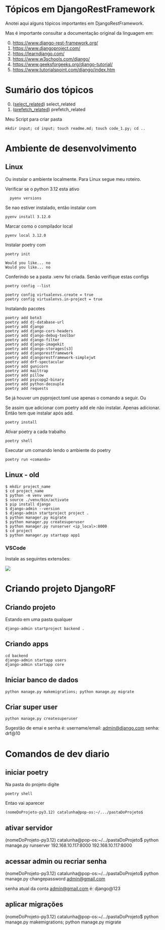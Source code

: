 # Tópicos em DjangoRestFramework

Anotei aqui alguns tópicos importantes em DjangoRestFramework.

Mas é importante consultar a documentação original da linguagem em:

0. https://www.django-rest-framework.org/
0. https://www.djangoproject.com/
0. https://learndjango.com/
0. https://www.w3schools.com/django/
0. https://www.geeksforgeeks.org/django-tutorial/
0. https://www.tutorialspoint.com/django/index.htm

# Sumário dos tópicos

0. ([select_related](select_related/readme.md)) select_related
0. ([prefetch_related](prefetch_related/readme.md)) prefetch_related

Meu Script para criar pasta
```
mkdir input; cd input; touch readme.md; touch code_1.py; cd ..
```

# Ambiente de desenvolvimento


## Linux
Ou instalar o ambiente localmente. Para Linux segue meu roteiro.

Verificar se o python 3.12 esta ativo
```
  pyenv versions
```

Se nao estiver instalado, então instalar com 

```
pyenv install 3.12.0
```

Marcar como o compilador local
```
pyenv local 3.12.0
```
Instalar poetry com 
```
poetry init

Would you like... no
Would you like... no
```
Conferindo se a pasta .venv foi criada. Senão verifique estas configs
```
poetry config --list

poetry config virtualenvs.create = true
poetry config virtualenvs.in-project = true
```

Instalando pacotes
```
poetry add boto3
poetry add dj-database-url
poetry add django
poetry add django-cors-headers
poetry add django-debug-toolbar
poetry add django-filter
poetry add django-imagekit
poetry add django-storages[s3]
poetry add djangorestframework
poetry add djangorestframework-simplejwt
poetry add drf-spectacular
poetry add gunicorn
poetry add mailtrap
poetry add pillow
poetry add psycopg2-binary
poetry add python-decouple
poetry add requests
```
Se já houver um pyproject.toml use apenas o comando a seguir. Ou

Se assim que adicionar com poetry add ele não instalar. Apenas adicionar. Então tem que instalar após add.
```
poetry install
```

Ativar poetry a cada trabalho
```
poetry shell
```

Executar um comando lendo o ambiente do poetry
```
poetry run <comando>
```



## Linux - old
```
$ mkdir project_name
$ cd project_name
$ python -m venv venv
$ source ./venv/bin/activate
$ pip install django
$ django-admin --version
$ django-admin startproject project .
$ python manager.py migrate
$ python manager.py createsuperuser
$ python manager.py runserver <ip_local>:8000
$ cd project
$ python manager.py startapp app1
```

### VSCode
Instale as seguintes extensões:

![](images/extensions.png)


# Criando projeto DjangoRF

## Criando projeto

Estando em uma pasta qualquer
```
django-admin startproject backend .
```
## Criando apps
```
cd backend
django-admin startapp users
django-admin startapp core
```

## Iniciar banco de dados

```
python manage.py makemigrations; python manage.py migrate
```

## Criar super user
```
python manage.py createsuperuser
```
Sugestão de emai e senha é:
username/email: admin@django.com
senha: drf@10

# Comandos de dev diario

## iniciar poetry
Na pasta do projeto digite
```
poetry shell
```
Entao vai aparecer
```
(nomeDoProjeto-py3.12) catalunha@pop-os:~/.../pastaDoProjeto$
```

## ativar servidor
(nomeDoProjeto-py3.12) catalunha@pop-os:~/.../pastaDoProjeto$
python manage.py runserver 192.168.10.117:8000
192.168.10.117:8000

## acessar admin ou recriar senha
(nomeDoProjeto-py3.12) catalunha@pop-os:~/.../pastaDoProjeto$
python manage.py changepassword admin@gmail.com

senha atual da conta admin@gmail.com é: django@123

## aplicar migrações
(nomeDoProjeto-py3.12) catalunha@pop-os:~/.../pastaDoProjeto$
python manage.py makemigrations; python manage.py migrate
